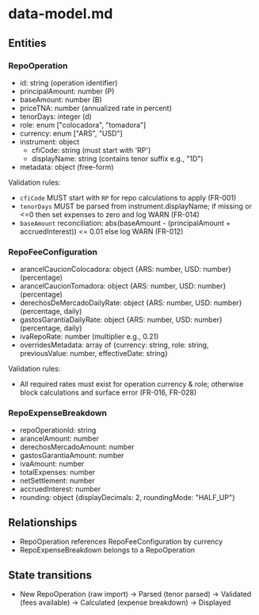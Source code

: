 # data-model.md

## Entities

### RepoOperation
- id: string (operation identifier)
- principalAmount: number (P)
- baseAmount: number (B)
- priceTNA: number (annualized rate in percent)
- tenorDays: integer (d)
- role: enum ["colocadora", "tomadora"]
- currency: enum ["ARS", "USD"]
- instrument: object
  - cfiCode: string (must start with 'RP')
  - displayName: string (contains tenor suffix e.g., "1D")
- metadata: object (free-form)

Validation rules:
- `cfiCode` MUST start with `RP` for repo calculations to apply (FR-001)
- `tenorDays` MUST be parsed from instrument.displayName; if missing or <=0 then set expenses to zero and log WARN (FR-014)
- `baseAmount` reconciliation: abs(baseAmount - (principalAmount + accruedInterest)) <= 0.01 else log WARN (FR-012)

### RepoFeeConfiguration
- arancelCaucionColocadora: object {ARS: number, USD: number} (percentage)
- arancelCaucionTomadora: object {ARS: number, USD: number} (percentage)
- derechosDeMercadoDailyRate: object {ARS: number, USD: number} (percentage, daily)
- gastosGarantiaDailyRate: object {ARS: number, USD: number} (percentage, daily)
- ivaRepoRate: number (multiplier e.g., 0.21)
- overridesMetadata: array of {currency: string, role: string, previousValue: number, effectiveDate: string}

Validation rules:
- All required rates must exist for operation currency & role; otherwise block calculations and surface error (FR-016, FR-028)

### RepoExpenseBreakdown
- repoOperationId: string
- arancelAmount: number
- derechosMercadoAmount: number
- gastosGarantiaAmount: number
- ivaAmount: number
- totalExpenses: number
- netSettlement: number
- accruedInterest: number
- rounding: object {displayDecimals: 2, roundingMode: "HALF_UP"}

## Relationships
- RepoOperation references RepoFeeConfiguration by currency
- RepoExpenseBreakdown belongs to a RepoOperation

## State transitions
- New RepoOperation (raw import) -> Parsed (tenor parsed) -> Validated (fees available) -> Calculated (expense breakdown) -> Displayed


